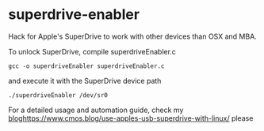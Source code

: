 superdrive-enabler
==================

Hack for Apple's SuperDrive to work with other devices than OSX and MBA.

To unlock SuperDrive, compile superdriveEnabler.c

```
gcc -o superdriveEnabler superdriveEnabler.c
```

and execute it with the SuperDrive device path

```
./superdriveEnabler /dev/sr0
```

For a detailed usage and automation guide, check my [blog](https://www.cmos.blog/use-apples-usb-superdrive-with-linux/)https://www.cmos.blog/use-apples-usb-superdrive-with-linux/ please 
